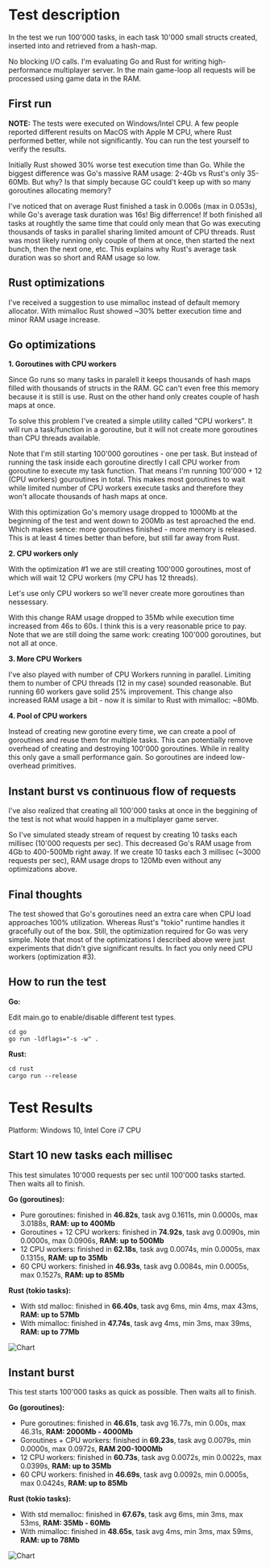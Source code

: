 # Test description

In the test we run 100'000 tasks, in each task 10'000 small structs created, inserted into and retrieved from a hash-map.

No blocking I/O calls. I'm evaluating Go and Rust for writing high-performance multiplayer server. In the main game-loop all requests will be processed using game data in the RAM.

## First run

**NOTE:** The tests were executed on Windows/Intel CPU. A few people reported different results on MacOS with Apple M CPU, where Rust performed better, while not significantly. You can run the test yourself to verify the results.

Initially Rust showed 30% worse test execution time than Go. While the biggest difference was Go's massive RAM usage: 2-4Gb vs Rust's only 35-60Mb. But why? Is that simply because GC could't keep up with so many goroutines allocating memory?

I've noticed that on average Rust finished a task in 0.006s (max in 0.053s), while Go's average task duration was 16s! Big differrence! If both finished all tasks at roughtly the same time that could only mean that Go was executing thousands of tasks in parallel sharing limited amount of CPU threads. Rust was most likely running only couple of them at once, then started the next bunch, then the next one, etc. This explains why Rust's average task duration was so short and RAM usage so low.

## Rust optimizations

I've received a suggestion to use mimalloc instead of default memory allocator. With mimalloc Rust showed ~30% better execution time and minor RAM usage increase.

## Go optimizations

**1. Goroutines with CPU workers**

Since Go runs so many tasks in paralell it keeps thousands of hash maps filled with thousands of structs in the RAM. GC can't even free this memory because it is still is use. Rust on the other hand only creates couple of hash maps at once.

To solve this problem I've created a simple utility called "CPU workers". It will run a task/function in a goroutine, but it will not create more goroutines than CPU threads available.

Note that I'm still starting 100'000 goroutines - one per task. But instead of running the task inside each goroutine directly I call CPU worker from goroutine to execute my task function. That means I'm running 100'000 + 12 (CPU workers) gouroutines in total. This makes most goroutines to wait while limited number of CPU workers execute tasks and therefore they won't allocate thousands of hash maps at once.

With this optimization Go's memory usage dropped to 1000Mb at the beginning of the test and went down to 200Mb as test aproached the end. Which makes sence: more goroutines finished - more memory is released. This is at least 4 times better than before, but still far away from Rust.

**2. CPU workers only**

With the optimization #1 we are still creating 100'000 goroutines, most of which will wait 12 CPU workers (my CPU has 12 threads).

Let's use only CPU workers so we'll never create more goroutines than nessessary. 

With this change RAM usage dropped to 35Mb while execution time increased from 46s to 60s. I think this is a very reasonable price to pay. Note that we are still doing the same work: creating 100'000 goroutines, but not all at once.

**3. More CPU Workers**

I've also played with number of CPU Workers running in parallel. Limiting them to number of CPU threads (12 in my case) sounded reasonable. But running 60 workers gave solid 25% improvement. This change also increased RAM usage a bit - now it is similar to Rust with mimalloc: ~80Mb.

**4. Pool of CPU workers**

Instead of creating new gorotine every time, we can create a pool of goroutines and reuse them for multiple tasks. This can potentially remove overhead of creating and destroying 100'000 goroutines. While in reality this only gave a small performance gain. So goroutines are indeed low-overhead primitives.

## Instant burst vs continuous flow of requests

I've also realized that creating all 100'000 tasks at once in the beggining of the test is not what would happen in a multiplayer game server.

So I've simulated steady stream of request by creating 10 tasks each millisec (10'000 requests per sec). This decreased Go's RAM usage from 4Gb to 400-500Mb right away. If we create 10 tasks each 3 millisec (~3000 requests per sec), RAM usage drops to 120Mb even without any optimizations above.

## Final thoughts

The test showed that Go's goroutines need an extra care when CPU load approaches 100% utilization. Whereas Rust's "tokio" runtime handles it gracefully out of the box. Still, the optimization required for Go was very simple. Note that most of the optimizations I described above were just experiments that didn't give significant results. In fact you only need CPU workers (optimization #3).

## How to run the test

**Go:**

Edit main.go to enable/disable different test types.

```
cd go
go run -ldflags="-s -w" .
```

**Rust:**

```
cd rust
cargo run --release
```

# Test Results

Platform: Windows 10, Intel Core i7 CPU

## Start 10 new tasks each millisec

This test simulates 10'000 requests per sec until 100'000 tasks started. Then waits all to finish.

**Go (goroutines):**
 - Pure goroutines: finished in **46.82s**, task avg 0.1611s, min 0.0000s, max 3.0188s, **RAM: up to 400Mb**
 - Goroutines + 12 CPU workers: finished in **74.92s**, task avg 0.0090s, min 0.0000s, max 0.0906s, **RAM: up to 500Mb**
 - 12 CPU workers: finished in **62.18s**, task avg 0.0074s, min 0.0005s, max 0.1315s, **RAM: up to 35Mb**
 - 60 CPU workers: finished in **46.93s**, task avg 0.0084s, min 0.0005s, max 0.1527s, **RAM: up to 85Mb**

**Rust (tokio tasks):**
 - With std malloc: finished in **66.40s**, task avg 6ms, min 4ms, max 43ms, **RAM: up to 57Mb**
 - With mimalloc: finished in **47.74s**, task avg 4ms, min 3ms, max 39ms, **RAM: up to 77Mb**

 ![Chart](charts/10-tasks-per-ms.png)

## Instant burst

This test starts 100'000 tasks as quick as possible. Then waits all to finish.

**Go (goroutines):**
 - Pure goroutines: finished in **46.61s**, task avg 16.77s, min 0.00s, max 46.31s, **RAM: 2000Mb - 4000Mb**
 - Goroutines + CPU workers: finished in **69.23s**, task avg 0.0079s, min 0.0000s, max 0.0972s, **RAM 200-1000Mb**
 - 12 CPU workers: finished in **60.73s**, task avg 0.0072s, min 0.0022s, max 0.0399s, **RAM: up to 35Mb**
 - 60 CPU workers: finished in **46.69s**, task avg 0.0092s, min 0.0005s, max 0.0424s, **RAM: up to 85Mb**

**Rust (tokio tasks):**
 - With std memalloc: finished in **67.67s**, task avg 6ms, min 3ms, max 53ms, **RAM: 35Mb - 60Mb**
 - With mimalloc: finished in **48.65s**, task avg 4ms, min 3ms, max 59ms, **RAM: up to 78Mb**

![Chart](charts/instant-burst.png)

